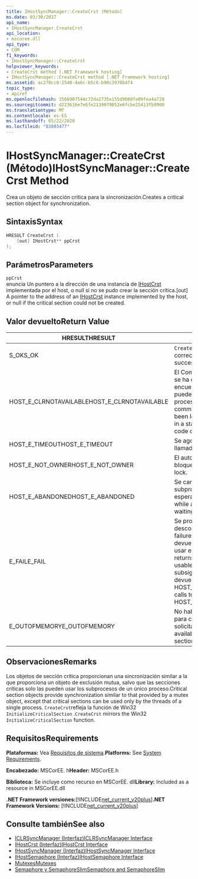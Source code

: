 ```yaml
---
title: IHostSyncManager::CreateCrst (Método)
ms.date: 03/30/2017
api_name:
- IHostSyncManager.CreateCrst
api_location:
- mscoree.dll
api_type:
- COM
f1_keywords:
- IHostSyncManager::CreateCrst
helpviewer_keywords:
- CreateCrst method [.NET Framework hosting]
- IHostSyncManager::CreateCrst method [.NET Framework hosting]
ms.assetid: ac278cc8-2540-4a6c-b5c6-b90c3970b4f4
topic_type:
- apiref
ms.openlocfilehash: 3566907544c72da2735e155d9088fe09fea4a728
ms.sourcegitcommit: d223616e7e6fe2139079052e6fcbe25413fb9900
ms.translationtype: MT
ms.contentlocale: es-ES
ms.lasthandoff: 05/22/2020
ms.locfileid: "83803477"
---
```

# <a name="ihostsyncmanagercreatecrst-method"></a><span data-ttu-id="ccf2c-102">IHostSyncManager::CreateCrst (Método)</span><span class="sxs-lookup"><span data-stu-id="ccf2c-102">IHostSyncManager::CreateCrst Method</span></span>
<span data-ttu-id="ccf2c-103">Crea un objeto de sección crítica para la sincronización.</span><span class="sxs-lookup"><span data-stu-id="ccf2c-103">Creates a critical section object for synchronization.</span></span>  
  
## <a name="syntax"></a><span data-ttu-id="ccf2c-104">Sintaxis</span><span class="sxs-lookup"><span data-stu-id="ccf2c-104">Syntax</span></span>  
  
```cpp  
HRESULT CreateCrst (  
    [out] IHostCrst** ppCrst  
);  
```  
  
## <a name="parameters"></a><span data-ttu-id="ccf2c-105">Parámetros</span><span class="sxs-lookup"><span data-stu-id="ccf2c-105">Parameters</span></span>  
 `ppCrst`  
 <span data-ttu-id="ccf2c-106">enuncia Un puntero a la dirección de una instancia de [IHostCrst](ihostcrst-interface.md) implementada por el host, o null si no se pudo crear la sección crítica.</span><span class="sxs-lookup"><span data-stu-id="ccf2c-106">[out] A pointer to the address of an [IHostCrst](ihostcrst-interface.md) instance implemented by the host, or null if the critical section could not be created.</span></span>  
  
## <a name="return-value"></a><span data-ttu-id="ccf2c-107">Valor devuelto</span><span class="sxs-lookup"><span data-stu-id="ccf2c-107">Return Value</span></span>  
  
|<span data-ttu-id="ccf2c-108">HRESULT</span><span class="sxs-lookup"><span data-stu-id="ccf2c-108">HRESULT</span></span>|<span data-ttu-id="ccf2c-109">Descripción</span><span class="sxs-lookup"><span data-stu-id="ccf2c-109">Description</span></span>|  
|-------------|-----------------|  
|<span data-ttu-id="ccf2c-110">S_OK</span><span class="sxs-lookup"><span data-stu-id="ccf2c-110">S_OK</span></span>|<span data-ttu-id="ccf2c-111">`CreateCrst`se devolvió correctamente.</span><span class="sxs-lookup"><span data-stu-id="ccf2c-111">`CreateCrst` returned successfully.</span></span>|  
|<span data-ttu-id="ccf2c-112">HOST_E_CLRNOTAVAILABLE</span><span class="sxs-lookup"><span data-stu-id="ccf2c-112">HOST_E_CLRNOTAVAILABLE</span></span>|<span data-ttu-id="ccf2c-113">El Common Language Runtime (CLR) no se ha cargado en un proceso o el CLR se encuentra en un estado en el que no puede ejecutar código administrado ni procesar la llamada correctamente.</span><span class="sxs-lookup"><span data-stu-id="ccf2c-113">The common language runtime (CLR) has not been loaded into a process, or the CLR is in a state in which it cannot run managed code or process the call successfully.</span></span>|  
|<span data-ttu-id="ccf2c-114">HOST_E_TIMEOUT</span><span class="sxs-lookup"><span data-stu-id="ccf2c-114">HOST_E_TIMEOUT</span></span>|<span data-ttu-id="ccf2c-115">Se agotó el tiempo de espera de la llamada.</span><span class="sxs-lookup"><span data-stu-id="ccf2c-115">The call timed out.</span></span>|  
|<span data-ttu-id="ccf2c-116">HOST_E_NOT_OWNER</span><span class="sxs-lookup"><span data-stu-id="ccf2c-116">HOST_E_NOT_OWNER</span></span>|<span data-ttu-id="ccf2c-117">El autor de la llamada no posee el bloqueo.</span><span class="sxs-lookup"><span data-stu-id="ccf2c-117">The caller does not own the lock.</span></span>|  
|<span data-ttu-id="ccf2c-118">HOST_E_ABANDONED</span><span class="sxs-lookup"><span data-stu-id="ccf2c-118">HOST_E_ABANDONED</span></span>|<span data-ttu-id="ccf2c-119">Se canceló un evento mientras un subproceso o fibra bloqueados estaba esperando en él.</span><span class="sxs-lookup"><span data-stu-id="ccf2c-119">An event was canceled while a blocked thread or fiber was waiting on it.</span></span>|  
|<span data-ttu-id="ccf2c-120">E_FAIL</span><span class="sxs-lookup"><span data-stu-id="ccf2c-120">E_FAIL</span></span>|<span data-ttu-id="ccf2c-121">Se produjo un error grave desconocido.</span><span class="sxs-lookup"><span data-stu-id="ccf2c-121">An unknown catastrophic failure occurred.</span></span> <span data-ttu-id="ccf2c-122">Cuando un método devuelve E_FAIL, CLR ya no se puede usar en el proceso.</span><span class="sxs-lookup"><span data-stu-id="ccf2c-122">When a method returns E_FAIL, the CLR is no longer usable within the process.</span></span> <span data-ttu-id="ccf2c-123">Las llamadas subsiguientes a métodos de hospedaje devuelven HOST_E_CLRNOTAVAILABLE.</span><span class="sxs-lookup"><span data-stu-id="ccf2c-123">Subsequent calls to hosting methods return HOST_E_CLRNOTAVAILABLE.</span></span>|  
|<span data-ttu-id="ccf2c-124">E_OUTOFMEMORY</span><span class="sxs-lookup"><span data-stu-id="ccf2c-124">E_OUTOFMEMORY</span></span>|<span data-ttu-id="ccf2c-125">No había suficiente memoria disponible para crear la sección crítica solicitada.</span><span class="sxs-lookup"><span data-stu-id="ccf2c-125">Not enough memory was available to create the requested critical section.</span></span>|  
  
## <a name="remarks"></a><span data-ttu-id="ccf2c-126">Observaciones</span><span class="sxs-lookup"><span data-stu-id="ccf2c-126">Remarks</span></span>  
 <span data-ttu-id="ccf2c-127">Los objetos de sección crítica proporcionan una sincronización similar a la que proporciona un objeto de exclusión mutua, salvo que las secciones críticas solo las pueden usar los subprocesos de un único proceso.</span><span class="sxs-lookup"><span data-stu-id="ccf2c-127">Critical section objects provide synchronization similar to that provided by a mutex object, except that critical sections can be used only by the threads of a single process.</span></span> <span data-ttu-id="ccf2c-128">`CreateCrst`refleja la función de Win32 `InitializeCriticalSection` .</span><span class="sxs-lookup"><span data-stu-id="ccf2c-128">`CreateCrst` mirrors the Win32 `InitializeCriticalSection` function.</span></span>  
  
## <a name="requirements"></a><span data-ttu-id="ccf2c-129">Requisitos</span><span class="sxs-lookup"><span data-stu-id="ccf2c-129">Requirements</span></span>  
 <span data-ttu-id="ccf2c-130">**Plataformas:** Vea [Requisitos de sistema](../../get-started/system-requirements.md).</span><span class="sxs-lookup"><span data-stu-id="ccf2c-130">**Platforms:** See [System Requirements](../../get-started/system-requirements.md).</span></span>  
  
 <span data-ttu-id="ccf2c-131">**Encabezado:** MSCorEE. h</span><span class="sxs-lookup"><span data-stu-id="ccf2c-131">**Header:** MSCorEE.h</span></span>  
  
 <span data-ttu-id="ccf2c-132">**Biblioteca:** Se incluye como recurso en MSCorEE. dll</span><span class="sxs-lookup"><span data-stu-id="ccf2c-132">**Library:** Included as a resource in MSCorEE.dll</span></span>  
  
 <span data-ttu-id="ccf2c-133">**.NET Framework versiones:**[!INCLUDE[net_current_v20plus](../../../../includes/net-current-v20plus-md.md)]</span><span class="sxs-lookup"><span data-stu-id="ccf2c-133">**.NET Framework Versions:** [!INCLUDE[net_current_v20plus](../../../../includes/net-current-v20plus-md.md)]</span></span>  
  
## <a name="see-also"></a><span data-ttu-id="ccf2c-134">Consulte también</span><span class="sxs-lookup"><span data-stu-id="ccf2c-134">See also</span></span>

- [<span data-ttu-id="ccf2c-135">ICLRSyncManager (Interfaz)</span><span class="sxs-lookup"><span data-stu-id="ccf2c-135">ICLRSyncManager Interface</span></span>](iclrsyncmanager-interface.md)
- [<span data-ttu-id="ccf2c-136">IHostCrst (Interfaz)</span><span class="sxs-lookup"><span data-stu-id="ccf2c-136">IHostCrst Interface</span></span>](ihostcrst-interface.md)
- [<span data-ttu-id="ccf2c-137">IHostSyncManager (Interfaz)</span><span class="sxs-lookup"><span data-stu-id="ccf2c-137">IHostSyncManager Interface</span></span>](ihostsyncmanager-interface.md)
- [<span data-ttu-id="ccf2c-138">IHostSemaphore (Interfaz)</span><span class="sxs-lookup"><span data-stu-id="ccf2c-138">IHostSemaphore Interface</span></span>](ihostsemaphore-interface.md)
- [<span data-ttu-id="ccf2c-139">Mutexes</span><span class="sxs-lookup"><span data-stu-id="ccf2c-139">Mutexes</span></span>](../../../standard/threading/mutexes.md)
- [<span data-ttu-id="ccf2c-140">Semaphore y SemaphoreSlim</span><span class="sxs-lookup"><span data-stu-id="ccf2c-140">Semaphore and SemaphoreSlim</span></span>](../../../standard/threading/semaphore-and-semaphoreslim.md)
